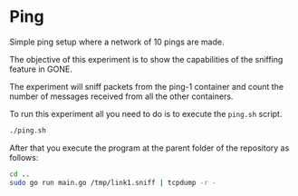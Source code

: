 # Ping

Simple ping setup where a network of 10 pings are made.

The objective of this experiment is to show the capabilities of the sniffing feature in GONE.

The experiment will sniff packets from the ping-1 container and count the number of messages received from all the other containers.

To run this experiment all you need to do is to execute the `ping.sh` script.

```bash
./ping.sh
```

After that you execute the program at the parent folder of the repository as follows:

```bash
cd ..
sudo go run main.go /tmp/link1.sniff | tcpdump -r -
```

